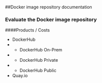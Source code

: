 
##Docker image repository documentation

### Evaluate the Docker image repository

####Products / Costs
* DockerHub 
* * DockerHub On-Prem
* * DockerHub Private
* * DockerHub Public
* Quay.io


